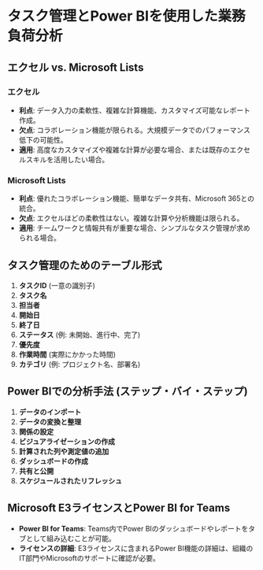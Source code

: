 # タスク管理とPower BIを使用した業務負荷分析

## エクセル vs. Microsoft Lists

### エクセル
- **利点**: データ入力の柔軟性、複雑な計算機能、カスタマイズ可能なレポート作成。
- **欠点**: コラボレーション機能が限られる。大規模データでのパフォーマンス低下の可能性。
- **適用**: 高度なカスタマイズや複雑な計算が必要な場合、または既存のエクセルスキルを活用したい場合。

### Microsoft Lists
- **利点**: 優れたコラボレーション機能、簡単なデータ共有、Microsoft 365との統合。
- **欠点**: エクセルほどの柔軟性はない。複雑な計算や分析機能は限られる。
- **適用**: チームワークと情報共有が重要な場合、シンプルなタスク管理が求められる場合。

## タスク管理のためのテーブル形式

1. **タスクID** (一意の識別子)
2. **タスク名**
3. **担当者**
4. **開始日**
5. **終了日**
6. **ステータス** (例: 未開始、進行中、完了)
7. **優先度**
8. **作業時間** (実際にかかった時間)
9. **カテゴリ** (例: プロジェクト名、部署名)

## Power BIでの分析手法 (ステップ・バイ・ステップ)

1. **データのインポート**
2. **データの変換と整理**
3. **関係の設定**
4. **ビジュアライゼーションの作成**
5. **計算された列や測定値の追加**
6. **ダッシュボードの作成**
7. **共有と公開**
8. **スケジュールされたリフレッシュ**

## Microsoft E3ライセンスとPower BI for Teams

- **Power BI for Teams**: Teams内でPower BIのダッシュボードやレポートをタブとして組み込むことが可能。
- **ライセンスの詳細**: E3ライセンスに含まれるPower BI機能の詳細は、組織のIT部門やMicrosoftのサポートに確認が必要。
